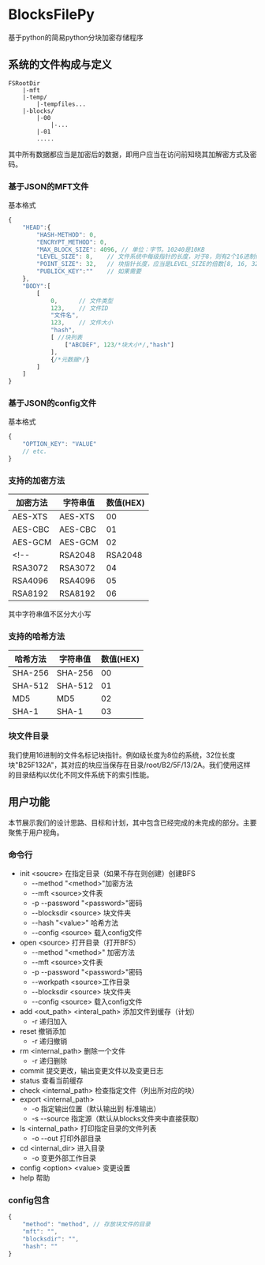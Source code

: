# BlocksFilePy
基于python的简易python分块加密存储程序


## 系统的文件构成与定义

```
FSRootDir
	|-mft
    |-temp/
        |-tempfiles...
	|-blocks/
		|-00
			|-...
		|-01
		.....
```
其中所有数据都应当是加密后的数据，即用户应当在访问前知晓其加解密方式及密码。
<!-- ### mft.dat 定义

#### 文件表定义

| 偏移量                   |位数| 定义                                    |
| -------------------------| | --------------------------------------- |
| [0,32]                 | 32 | 头偏移量(0为没有头)                     |
| [65, head_end]           | head_length | 头元数据                                |
| [head_end+1, head_end+32]| 32 | 文件表内容大小（文件表不会超过4GB吧？） |
| ...                      | | ...                                     |

#### 元数据块定义

| 偏移量          | 位数         | 定义                |
| --------------- | ------------ | ------------------- |
| [0, 32]         | 32           | keyname(ASCII only) |
| [33, 64]        | 32           | value长度           |
| [65, value_end] | value_length | value               |

#### 文件表头定义

| Key            | 位数 | Value |
| -------------- | ---- | ----- |
| HASH_METHOD    | 8    | 00-FF |
| BLOCK_LENGHT   | 8    | 00-FF |
| ENCRYPT_METHOD | 8    | 00-FF |

#### 哈希方法定义

| 哈希方法 | 值(HEX) |
| -------- | ------- |
| SHA-256  | 00      |
| SHA-512  | 01      |
| MD5      | 02      |
| SHA-1    | 03      |

#### 加密方法定义

| 加密方法 | 值(HEX) |
| -------- | ------- |
| AES-XTS  | 00      |
| AES-CBC  | 01      |
| AES-GCM  | 02      |
| RSA2048  | 03      |
| RSA3072  | 04      |
| RSA4096  | 05      |
| RSA8192  | 06      |

#### 文件表内容定义

| 偏移量|位数| 定义                       |
| -------- |--| -------------------------- |
| 0        | 4 |文件类型（0文件，1文件夹） |
| [5,64]  | 60 |文件ID                     |
| [65, 96] | 32 | 文件名长度(name) |
| [97, name_end] | name_length | 文件名 |
|  | 64 | 文件大小 |
| [name_end+1, name_end+32] | 32                | 存储块信息长度(blocks_inf) |
| [name_end+65, blocks_inf_end] | blocks_inf_length | 文件块信息 |
| [blocks_inf_end+1， hash_end] | hash_end | 文件哈希 |
|  | 32 | 元数据偏移量 |
|  | meta_length | 元数据块 |

#### 文件块信息定义

| 偏移量                     | 位数         | 定义   |
| -------------------------- | ------------ | ------ |
| [0, BLOCK_LENGHT]          | BLOCK_LENGHT | 块ID   |
| [BLOCK_LENGHT+1, HASH_END] | HASH_LENGTH  | 块哈希 |
|                            | 64           | 块大小 | -->

### 基于JSON的MFT文件
基本格式

```javascript
{
    "HEAD":{
        "HASH-METHOD": 0,
        "ENCRYPT_METHOD": 0,
        "MAX_BLOCK_SIZE": 4096, // 单位：字节。10240是10KB
        "LEVEL_SIZE": 8,    // 文件系统中每级指针的长度，对于8，则有2个16进制位标识，其应当是4的倍数。
        "POINT_SIZE": 32,   // 块指针长度，应当是LEVEL_SIZE的倍数[8, 16, 32, 64]
        "PUBLICK_KEY":""	// 如果需要
	},
    "BODY":[
        [
            0,		// 文件类型
            123, 	// 文件ID
            "文件名",
            123, 	// 文件大小
            "hash",
            [ //块列表
                ["ABCDEF", 123/*块大小*/,"hash"]
            ],
            {/*元数据*/}
        ]
    ]
}
```
### 基于JSON的config文件
基本格式

```javascript
{
    "OPTION_KEY": "VALUE"
    // etc.
}
```

### 支持的加密方法

| 加密方法 | 字符串值 | 数值(HEX) |
| -------- | -------- | ------- |
| AES-XTS  | AES-XTS  | 00      |
| AES-CBC  | AES-CBC  | 01      |
| AES-GCM  | AES-GCM  | 02      |
<!-- | RSA2048  | RSA2048  | 03      |
| RSA3072  | RSA3072  | 04      |
| RSA4096  | RSA4096  | 05      |
| RSA8192  | RSA8192  | 06      | -->

其中字符串值不区分大小写

### 支持的哈希方法

| 哈希方法 | 字符串值 | 数值(HEX) |
| -------- | ------- | ------- |
| SHA-256  | SHA-256  | 00      |
| SHA-512  | SHA-512  | 01      |
| MD5      |    MD5   | 02      |
| SHA-1    | SHA-1    | 03      |

### 块文件目录
我们使用16进制的文件名标记块指针。例如级长度为8位的系统，32位长度块"B25F132A"，其对应的块应当保存在目录/root/B2/5F/13/2A。我们使用这样的目录结构以优化不同文件系统下的索引性能。

## 用户功能
本节展示我们的设计思路、目标和计划，其中包含已经完成的未完成的部分。主要聚焦于用户视角。

### 命令行
<!-- ```bash
    -a --add
``` -->
- init \<soucre\> 在指定目录（如果不存在则创建）创建BFS
    - \-\-method "\<method\>"加密方法
    - \-\-mft \<source\>文件表
    - \-p \-\-password "\<password\>"密码
    - \-\-blocksdir \<source\>  块文件夹
    - \-\-hash "\<value\>"  哈希方法
    - \-\-config \<source\> 载入config文件
- open \<source\> 打开目录（打开BFS）
    - \-\-method "\<method\>"   加密方法
    - \-\-mft \<source\>文件表
    - \-p \-\-password "\<password\>"密码
    - \-\-workpath \<source\>工作目录
    - \-\-blocksdir \<source\>  块文件夹
    - \-\-config \<source\> 载入config文件
- add \<out_path\> \<interal_path\> 添加文件到缓存（计划）
    - \-r   递归加入
- reset 撤销添加
    - \-r 递归撤销
- rm \<internal_path\> 删除一个文件
    - \-r 递归删除
- commit 提交更改，输出变更文件以及变更日志
- status 查看当前缓存
- check \<internal_path\> 检查指定文件（列出所对应的块）
- export \<internal_path\>
    - \-o 指定输出位置（默认输出到 标准输出）
    - \-s \-\-source 指定源（默认从blocks文件夹中直接获取）
- ls \<internal_path\> 打印指定目录的文件列表
    - \-o \-\-out 打印外部目录
- cd \<internal_dir\> 进入目录
    - \-o 变更外部工作目录
- config \<option\> \<value\> 变更设置
- help 帮助

### config包含
```javascript
{
    "method": "method", // 存放块文件的目录
    "mft": "",
    "blocksdir": "",
    "hash": ""
}
```




